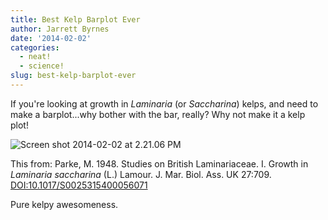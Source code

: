 ```yaml
---
title: Best Kelp Barplot Ever
author: Jarrett Byrnes
date: '2014-02-02'
categories:
  - neat!
  - science!
slug: best-kelp-barplot-ever
---
```


If you're looking at growth in _Laminaria_ (or _Saccharina_) kelps, and need to make a barplot...why bother with the bar, really?  Why not make it a kelp plot!

![Screen shot 2014-02-02 at 2.21.06 PM](http://www.imachordata.com/wp-content/uploads/2014/02/Screen-shot-2014-02-02-at-2.21.06-PM-1024x732.jpg)

This from: Parke, M. 1948. Studies on British Laminariaceae. I. Growth in _Laminaria saccharina_ (L.) Lamour. J. Mar. Biol. Ass. UK 27:709. [DOI:10.1017/S0025315400056071](http://dx.doi.org/10.1017/S0025315400056071)

Pure kelpy awesomeness.
